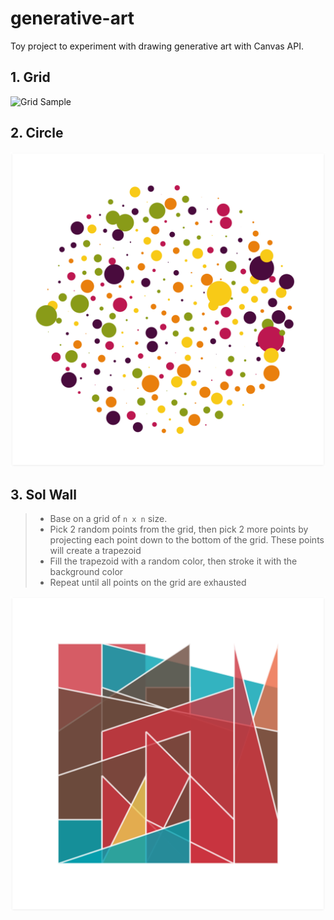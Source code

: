 # generative-art
Toy project to experiment with drawing generative art with Canvas API.

## 1. Grid
![Grid Sample](/samples/grid.png?raw=true "Grid Sample")

## 2. Circle
![Circle Sample](/samples/circle.png?raw=true "Circle Sample")

## 3. Sol Wall 
> - Base on a grid of `n x n` size.
> - Pick 2 random points from the grid, then pick 2 more points by projecting each point down to the bottom of the grid. These points will create a trapezoid
> - Fill the trapezoid with a random color, then stroke it with the background color
> - Repeat until all points on the grid are exhausted

![Sol Wall Sample](/samples/solwall.png?raw=true "Sol Wall Sample")
